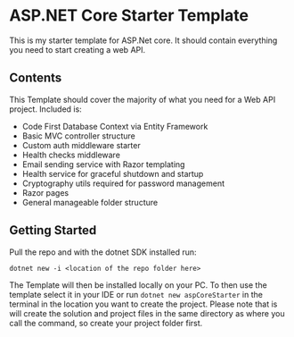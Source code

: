 # ASP.NET Core Starter Template

This is my starter template for ASP.Net core.
It should contain everything you need to start creating a web API.

## Contents
This Template should cover the majority of what you need for a Web API
project. Included is:

- Code First Database Context via Entity Framework
- Basic MVC controller structure
- Custom auth middleware starter
- Health checks middleware
- Email sending service with Razor templating
- Health service for graceful shutdown and startup
- Cryptography utils required for password management
- Razor pages
- General manageable folder structure

## Getting Started

Pull the repo and with the dotnet SDK installed run:
```
dotnet new -i <location of the repo folder here>
```

The Template will then be installed locally on your PC.
To then use the template select it in your IDE or run `dotnet new aspCoreStarter`
in the terminal in the location you want to create the project.
Please note that is will create the solution and project files in
the same directory as where you call the command, so create
your project folder first.
